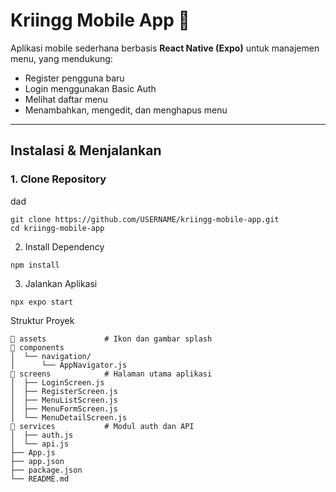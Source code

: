# Kriingg Mobile App 📱

Aplikasi mobile sederhana berbasis **React Native (Expo)** untuk manajemen menu, yang mendukung:
- Register pengguna baru
- Login menggunakan Basic Auth
- Melihat daftar menu
- Menambahkan, mengedit, dan menghapus menu

---

##  Instalasi & Menjalankan

### 1. Clone Repository
dad
```
git clone https://github.com/USERNAME/kriingg-mobile-app.git
cd kriingg-mobile-app
```
2. Install Dependency
```
npm install
```
3. Jalankan Aplikasi
```
npx expo start
```
Struktur Proyek
```
📁 assets             # Ikon dan gambar splash
📁 components
│  └── navigation/
│      └── AppNavigator.js
📁 screens            # Halaman utama aplikasi
│  ├── LoginScreen.js
│  ├── RegisterScreen.js
│  ├── MenuListScreen.js
│  ├── MenuFormScreen.js
│  └── MenuDetailScreen.js
📁 services           # Modul auth dan API
│  ├── auth.js
│  └── api.js
├── App.js
├── app.json
├── package.json
└── README.md

```
